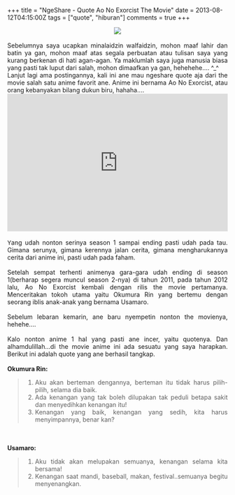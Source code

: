 +++
title = "NgeShare - Quote Ao No Exorcist The Movie"
date = 2013-08-12T04:15:00Z
tags = ["quote", "hiburan"]
comments = true
+++

<center><img border="0" data-original-height="692" data-original-width="985" src="https://1.bp.blogspot.com/--yIImPwUnU8/XNiIbSGJBaI/AAAAAAAATk0/ghVqiDWelZ8Rk1UfTHRpYQ0DNW-rUMvFwCLcBGAs/s1600/ao-no-exorcist-the-movie.jpg" /></center><br />
<div style="text-align: justify;">Sebelumnya saya ucapkan minalaidzin walfaidzin, mohon maaf lahir dan batin ya gan, mohon maaf atas segala perbuatan atau tulisan saya yang kurang berkenan di hati agan-agan. Ya maklumlah saya juga manusia biasa yang pasti tak luput dari salah, mohon dimaafkan ya gan, hehehehe.... ^_^<br />
Lanjut lagi ama postingannya, kali ini ane mau ngeshare quote aja dari the movie salah satu anime favorit ane. Anime ini bernama Ao No Exorcist, atau orang kebanyakan bilang dukun biru, hahaha....<br />
<iframe width="100%" height="315" src="https://www.youtube.com/embed/_eOytniKelk" frameborder="0" allow="accelerometer; autoplay; encrypted-media; gyroscope; picture-in-picture" allowfullscreen></iframe><br /><br />
<span style="font-size: small;">Y</span>ang udah nonton serinya season 1 sampai ending pasti udah pada tau. Gimana serunya, gimana kerennya jalan cerita, gimana mengharukannya cerita dari anime ini, pasti udah pada faham.<br /><br />
Setelah sempat terhenti animenya gara-gara udah ending di season 1(berharap segera muncul season 2-nya) di tahun 2011, pada tahun 2012 lalu, Ao No Exorcist kembali dengan rilis the movie pertamanya. Menceritakan tokoh utama yaitu Okumura Rin yang bertemu dengan seorang iblis anak-anak yang bernama Usamaro.<br /><br />
Sebelum lebaran kemarin, ane baru nyempetin nonton the movienya, hehehe....<br /><br />
Kalo nonton anime 1 hal yang pasti ane incer, yaitu quotenya. Dan alhamdulillah...di the movie anime ini ada sesuatu yang saya harapkan. Berikut ini adalah quote yang ane berhasil tangkap.<br /><br />
<b>Okumura Rin:&nbsp;</b><br />
<blockquote class="tr_bq"><ol><li>Aku akan berteman dengannya, berteman itu tidak harus pilih-pilih, selama dia baik.&nbsp;</li><li>Ada kenangan yang tak boleh dilupakan tak peduli betapa sakit dan menyedihkan kenangan itu!</li><li>Kenangan yang baik, kenangan yang sedih, kita harus menyimpannya, benar kan?&nbsp;</li></ol></blockquote><br /><br />
<b>Usamaro:&nbsp;</b><br />
<blockquote class="tr_bq"><ol><li>Aku tidak akan melupakan semuanya, kenangan selama kita bersama!</li><li>Kenangan saat mandi, baseball, makan, festival..semuanya begitu menyenangkan. </li></ol></blockquote><br /><br />
</div>
